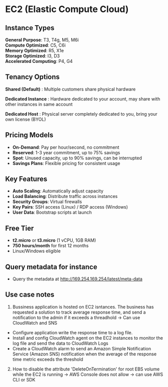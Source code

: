 # EC2 (Elastic Compute Cloud)

## Instance Types

**General Purpose**: T3, T4g, M5, M6i  
**Compute Optimized**: C5, C6i  
**Memory Optimized**: R5, X1e  
**Storage Optimized**: I3, D3  
**Accelerated Computing**: P4, G4

## Tenancy Options

**Shared (Default)**
: Multiple customers share physical hardware

**Dedicated Instance**
: Hardware dedicated to your account, may share with other instances in same account

**Dedicated Host**
: Physical server completely dedicated to you, bring your own license (BYOL)

## Pricing Models

- **On-Demand**: Pay per hour/second, no commitment
- **Reserved**: 1-3 year commitment, up to 75% savings
- **Spot**: Unused capacity, up to 90% savings, can be interrupted
- **Savings Plans**: Flexible pricing for consistent usage

## Key Features

- **Auto Scaling**: Automatically adjust capacity
- **Load Balancing**: Distribute traffic across instances
- **Security Groups**: Virtual firewalls
- **Key Pairs**: SSH access (Linux) / RDP access (Windows)
- **User Data**: Bootstrap scripts at launch

## Free Tier

- **t2.micro** or **t3.micro** (1 vCPU, 1GB RAM)
- **750 hours/month** for first 12 months
- Linux/Windows eligible

## Query metadata for instance

- Query the metadata at http://169.254.169.254/latest/meta-data

## Use case notes

1. Bussiness application is hosted on EC2 isntances. The business has requested a solution to track average response time, and send a notification to the admin if it exceeds a threadhold
   -> Can use CloudWatch and SNS

- Configure application write the response time to a log file.
- Install and config CloudWatch agent on the EC2 instances to monitor the log file and send the data to CloudWatch Logs
- Create a CloudWatch alarm to send an Amazon Simple Notification Service (Amazon SNS) notification when the average of the response time metric exceeds the threshold

2. How to disable the attribute 'DeleteOnTermination' for root EBS volume while the EC2 is running
   -> AWS Console does not allow -> can use AWS CLI or SDK
